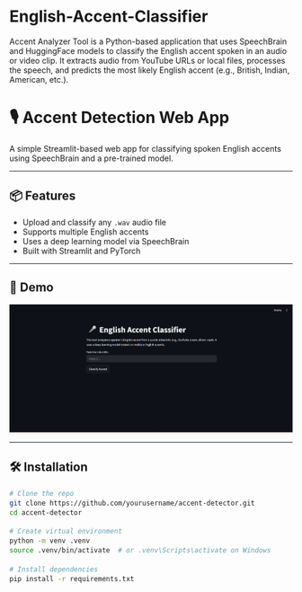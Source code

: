 # English-Accent-Classifier
Accent Analyzer Tool is a Python-based application that uses SpeechBrain and HuggingFace models to classify the English accent spoken in an audio or video clip. It extracts audio from YouTube URLs or local files, processes the speech, and predicts the most likely English accent (e.g., British, Indian, American, etc.).
# 🎙️ Accent Detection Web App

A simple Streamlit-based web app for classifying spoken English accents using SpeechBrain and a pre-trained model.

---

## 📦 Features

- Upload and classify any `.wav` audio file
- Supports multiple English accents
- Uses a deep learning model via SpeechBrain
- Built with Streamlit and PyTorch

---

## 🚀 Demo

![alt text](image.png)

---

## 🛠️ Installation

```bash
# Clone the repo
git clone https://github.com/yourusername/accent-detector.git
cd accent-detector

# Create virtual environment
python -m venv .venv
source .venv/bin/activate  # or .venv\Scripts\activate on Windows

# Install dependencies
pip install -r requirements.txt
